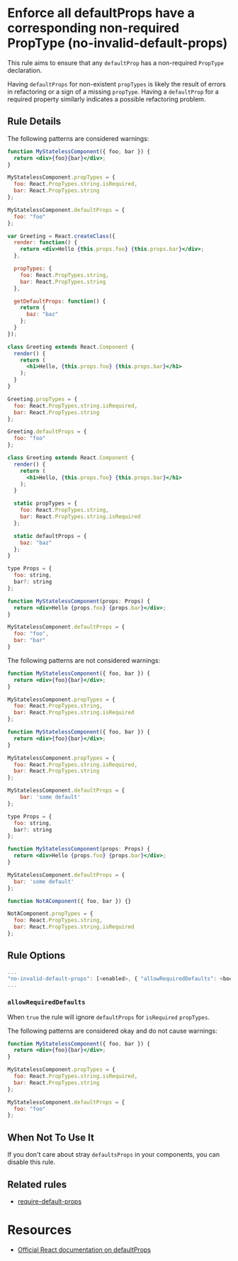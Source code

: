 # Enforce all defaultProps have a corresponding non-required PropType (no-invalid-default-props)

This rule aims to ensure that any `defaultProp` has a non-required `PropType` declaration.

Having `defaultProps` for non-existent `propTypes` is likely the result of errors in refactoring
or a sign of a missing `propType`. Having a `defaultProp` for a required property similarly
indicates a possible refactoring problem.

## Rule Details

The following patterns are considered warnings:

```jsx
function MyStatelessComponent({ foo, bar }) {
  return <div>{foo}{bar}</div>;
}

MyStatelessComponent.propTypes = {
  foo: React.PropTypes.string.isRequired,
  bar: React.PropTypes.string
};

MyStatelessComponent.defaultProps = {
  foo: "foo"
};
```

```jsx
var Greeting = React.createClass({
  render: function() {
    return <div>Hello {this.props.foo} {this.props.bar}</div>;
  },

  propTypes: {
    foo: React.PropTypes.string,
    bar: React.PropTypes.string
  },

  getDefaultProps: function() {
    return {
      baz: "baz"
    };
  }
});
```

```jsx
class Greeting extends React.Component {
  render() {
    return (
      <h1>Hello, {this.props.foo} {this.props.bar}</h1>
    );
  }
}

Greeting.propTypes = {
  foo: React.PropTypes.string.isRequired,
  bar: React.PropTypes.string
};

Greeting.defaultProps = {
  foo: "foo"
};
```

```jsx
class Greeting extends React.Component {
  render() {
    return (
      <h1>Hello, {this.props.foo} {this.props.bar}</h1>
    );
  }

  static propTypes = {
    foo: React.PropTypes.string,
    bar: React.PropTypes.string.isRequired
  };

  static defaultProps = {
    baz: "baz"
  };
}
```

```jsx
type Props = {
  foo: string,
  bar?: string
};

function MyStatelessComponent(props: Props) {
  return <div>Hello {props.foo} {props.bar}</div>;
}

MyStatelessComponent.defaultProps = {
  foo: "foo",
  bar: "bar"
}
```

The following patterns are not considered warnings:

```jsx
function MyStatelessComponent({ foo, bar }) {
  return <div>{foo}{bar}</div>;
}

MyStatelessComponent.propTypes = {
  foo: React.PropTypes.string,
  bar: React.PropTypes.string.isRequired
};
```

```jsx
function MyStatelessComponent({ foo, bar }) {
  return <div>{foo}{bar}</div>;
}

MyStatelessComponent.propTypes = {
  foo: React.PropTypes.string.isRequired,
  bar: React.PropTypes.string
};

MyStatelessComponent.defaultProps = {
    bar: 'some default'
};
```

```jsx
type Props = {
  foo: string,
  bar?: string
};

function MyStatelessComponent(props: Props) {
  return <div>Hello {props.foo} {props.bar}</div>;
}

MyStatelessComponent.defaultProps = {
  bar: 'some default'
};
```

```js
function NotAComponent({ foo, bar }) {}

NotAComponent.propTypes = {
  foo: React.PropTypes.string,
  bar: React.PropTypes.string.isRequired
};
```

## Rule Options

```js
...
"no-invalid-default-props": [<enabled>, { "allowRequiredDefaults": <boolean> }]
...
```

### `allowRequiredDefaults`

When `true` the rule will ignore `defaultProps` for `isRequired` `propTypes`.

The following patterns are considered okay and do not cause warnings:

```jsx
function MyStatelessComponent({ foo, bar }) {
  return <div>{foo}{bar}</div>;
}

MyStatelessComponent.propTypes = {
  foo: React.PropTypes.string.isRequired,
  bar: React.PropTypes.string
};

MyStatelessComponent.defaultProps = {
  foo: "foo"
};
```

## When Not To Use It

If you don't care about stray `defaultsProps` in your components, you can disable this rule.

## Related rules

- [require-default-props](./require-default-props.md)

# Resources
- [Official React documentation on defaultProps](https://facebook.github.io/react/docs/typechecking-with-proptypes.html#default-prop-values)

